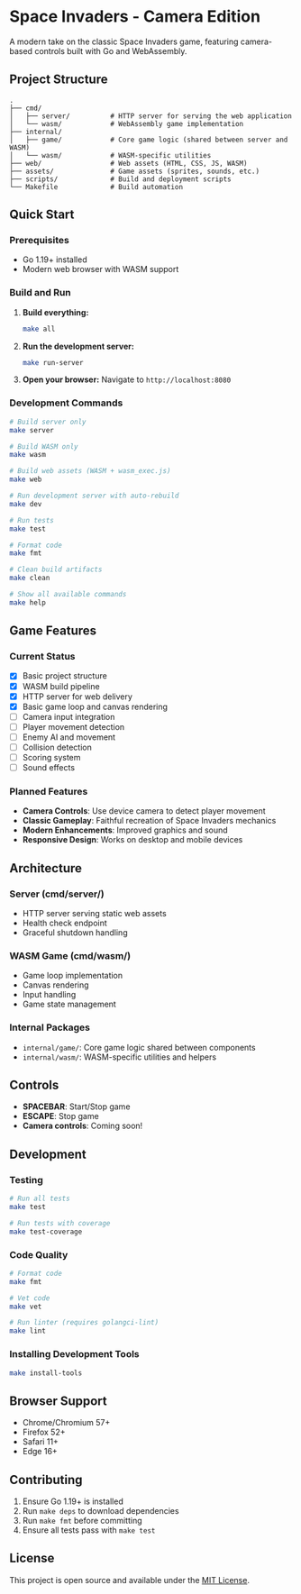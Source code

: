 # Space Invaders - Camera Edition

A modern take on the classic Space Invaders game, featuring camera-based controls built with Go and WebAssembly.

## Project Structure

```
.
├── cmd/
│   ├── server/          # HTTP server for serving the web application
│   └── wasm/            # WebAssembly game implementation
├── internal/
│   ├── game/            # Core game logic (shared between server and WASM)
│   └── wasm/            # WASM-specific utilities
├── web/                 # Web assets (HTML, CSS, JS, WASM)
├── assets/              # Game assets (sprites, sounds, etc.)
├── scripts/             # Build and deployment scripts
└── Makefile             # Build automation
```

## Quick Start

### Prerequisites
- Go 1.19+ installed
- Modern web browser with WASM support

### Build and Run

1. **Build everything:**
   ```bash
   make all
   ```

2. **Run the development server:**
   ```bash
   make run-server
   ```

3. **Open your browser:**
   Navigate to `http://localhost:8080`

### Development Commands

```bash
# Build server only
make server

# Build WASM only
make wasm

# Build web assets (WASM + wasm_exec.js)
make web

# Run development server with auto-rebuild
make dev

# Run tests
make test

# Format code
make fmt

# Clean build artifacts
make clean

# Show all available commands
make help
```

## Game Features

### Current Status
- [x] Basic project structure
- [x] WASM build pipeline
- [x] HTTP server for web delivery
- [x] Basic game loop and canvas rendering
- [ ] Camera input integration
- [ ] Player movement detection
- [ ] Enemy AI and movement
- [ ] Collision detection
- [ ] Scoring system
- [ ] Sound effects

### Planned Features
- **Camera Controls**: Use device camera to detect player movement
- **Classic Gameplay**: Faithful recreation of Space Invaders mechanics
- **Modern Enhancements**: Improved graphics and sound
- **Responsive Design**: Works on desktop and mobile devices

## Architecture

### Server (cmd/server/)
- HTTP server serving static web assets
- Health check endpoint
- Graceful shutdown handling

### WASM Game (cmd/wasm/)
- Game loop implementation
- Canvas rendering
- Input handling
- Game state management

### Internal Packages
- `internal/game/`: Core game logic shared between components
- `internal/wasm/`: WASM-specific utilities and helpers

## Controls

- **SPACEBAR**: Start/Stop game
- **ESCAPE**: Stop game
- **Camera controls**: Coming soon!

## Development

### Testing
```bash
# Run all tests
make test

# Run tests with coverage
make test-coverage
```

### Code Quality
```bash
# Format code
make fmt

# Vet code
make vet

# Run linter (requires golangci-lint)
make lint
```

### Installing Development Tools
```bash
make install-tools
```

## Browser Support

- Chrome/Chromium 57+
- Firefox 52+
- Safari 11+
- Edge 16+

## Contributing

1. Ensure Go 1.19+ is installed
2. Run `make deps` to download dependencies
3. Run `make fmt` before committing
4. Ensure all tests pass with `make test`

## License

This project is open source and available under the [MIT License](LICENSE).
